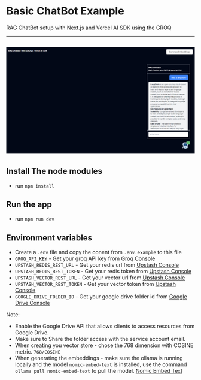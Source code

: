 # Basic ChatBot Example

RAG ChatBot setup with Next.js and Vercel AI SDK using the GROQ

---

## ![RAG ChatBot with GROQ](./src/assets/rag-chatbot-with-groq.png)

## Install The node modules

- run `npm install`

## Run the app

- run `npm run dev`

## Environment variables

- Create a `.env` file and copy the conent from `.env.example` to this file
- `GROQ_API_KEY` - Get your groq API key from [Groq Console](https://console.groq.com/)
- `UPSTASH_REDIS_REST_URL` - Get your redis url from [Upstash Console](https://console.upstash.com/)
- `UPSTASH_REDIS_REST_TOKEN` - Get your redis token from [Upstash Console](https://console.upstash.com/)
- `UPSTASH_VECTOR_REST_URL` - Get your vector url from [Upstash Console](https://console.upstash.com/)
- `UPSTASH_VECTOR_REST_TOKEN` - Get your vector token from [Upstash Console](https://console.upstash.com/)
- `GOOGLE_DRIVE_FOLDER_ID` - Get your google drive folder id from [Google Drive Console](https://console.cloud.google.com/drive/folders)

Note:

- Enable the Google Drive API that allows clients to access resources from Google Drive.
- Make sure to Share the folder access with the service account email.
- When creating you vector store - chose the 768 dimension with COSINE metric. `768/COSINE`
- When generating the embeddings - make sure the ollama is running locally and the model `nomic-embed-text` is installed, use the command `ollama pull nomic-embed-text` to pull the model. [Nomic Embed Text](https://ollama.com/library/nomic-embed-text)
